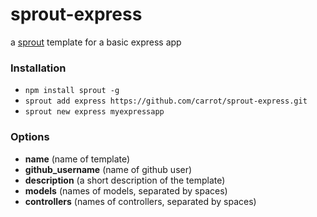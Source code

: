# sprout-express

a [sprout](https://github.com/carrot/sprout) template for a basic express app

### Installation

- `npm install sprout -g`
- `sprout add express https://github.com/carrot/sprout-express.git`
- `sprout new express myexpressapp`

### Options

- **name** (name of template)
- **github_username** (name of github user)
- **description** (a short description of the template)
- **models** (names of models, separated by spaces)
- **controllers** (names of controllers, separated by spaces)
